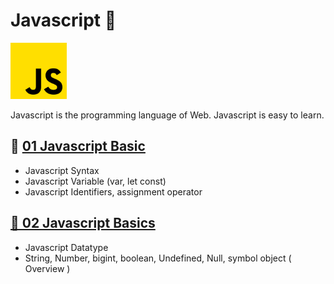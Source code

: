 # Javascript 🌿
<img src = "./img/js.png" width="90px"  >

Javascript is the programming language of Web.
Javascript is easy to learn.

##  🍋 [01 Javascript Basic](./01_Javascript_Basics/Readme.md)

- Javascript Syntax
- Javascript Variable (var, let const)
- Javascript Identifiers, assignment operator

## [ 🍋 02 Javascript Basics](./02_Javascript_Basics/readme.md)

- Javascript Datatype
- String, Number, bigint, boolean, Undefined, Null, symbol object  ( Overview )